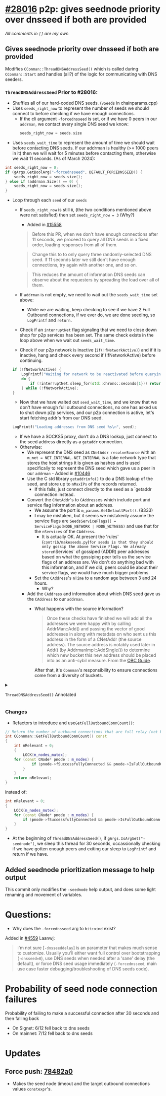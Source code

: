 # [#28016](https://github.com/bitcoin/bitcoin/pull/28016/) p2p: gives seednode priority over dnsseed if both are provided
_All comments in `[]` are my own._

## Gives seednode priority over dnsseed if both are provided 

Modifies `CConman::ThreadDNSAddressSeed()` which is called during `CConman::Start` and
handles (all?) of the logic for communicating with DNS seeders.

### `ThreadDNSAddressSeed` Prior to #28016:

- Shuffles all of our hard-coded DNS seeds. (`vSeeds` in chainparams.cpp)
- Uses `seeds_right_now` to represent the number of seeds we should connect to before
  checking if we have enough connections.
    - If the cli argument `-forcednsseed` is set, or if we have 0 peers in our `addrman`,
      we contact every single DNS seed we know:
      ```cpp
      seeds_right_now = seeds.size
      ```
- Uses `seeds_wait_time` to represent the amount of time we should wait before contacting
  DNS seeds. If our addrman is healthy (>= 1000 peers in it) then we will wait for 5
  minutes before contacting them, otherwise we wait 11 seconds. (As of March 2024):
```cpp
int seeds_right_now = 0;
if (gArgs.GetBoolArg("-forcednsseed", DEFAULT_FORCEDNSSEED)) {
    seeds_right_now = seeds.size();
} else if (addrman.Size() == 0) {
    seeds_right_now = seeds.size();
}
```

- Loop through each `seed` of our `seeds`
    - If `seeds_right_now` is still `0`, (the two conditions mentioned above were not
      satisfied) then set `seeds_right_now = 3` (Why?)
        - Added in [#15558](https://github.com/bitcoin/bitcoin/pull/15558)
        > Before this PR, when we don't have enough connections after 11 seconds, we
        > proceed to query all DNS seeds in a fixed order, loading responses from all of
        > them.

        > Change this to to only query three randomly-selected DNS seed. If 11 seconds
        > later we still don't have enough connections, try again with another one, and so
        > on.

        > This reduces the amount of information DNS seeds can observe about the
        > requesters by spreading the load over all of them.

        
    - If `addrman` is not empty, we need to wait out the `seeds_wait_time` set above:
        - While we are waiting, keep checking to see if we have 2 Full Outbound
          connections, if we ever do, we are done seeding, so `LogPrintf` and `return`.
    - Check if an `interruptNet` flag signaling that we need to close down shop for
      p2p services has been set. The same check exists in the loop above when we
      wait out `seeds_wait_time`.
    - Check if our p2p network is inactive (`if(!fNetworkActive)`) and if it is inactive,
      hang and check every second if (!fNetworkActive) before continuing.
    ```cpp
    if (!fNetworkActive) {
        LogPrintf("Waiting for network to be reactivated before querying DNS seeds.\n");
        do {
            if (!interruptNet.sleep_for(std::chrono::seconds{1})) return;
        } while (!fNetworkActive);
    }
    ```

    - Now that we have waited out `seed_wait_time`, and we know that we don't have enough
      full outbound connections, no one has asked us to shut down p2p services, and our
      p2p connection is active, let's start fetching addr's from our DNS seed.
    ```cpp
    LogPrintf("Loading addresses from DNS seed %s\n", seed);
    ```
    - If we have a SOCKS5 proxy, don't do a DNS lookup, just connect to the seed address
      directly as a `getaddr` connection.
    - Otherwise:
        - We represent the DNS seed as `CNetAddr resolveSource` with an `m_net =
          NET_INTERNAL`. `NET_INTERNAL` is a fake network type that stores the host
          strings it is given as hashes and is used specifically to represent the DNS seed
          which gave us a peer in our `addrman`            - Added in [#10446](https://github.com/bitcoin/bitcoin/pull/10446)
        - Use the C std library `getaddrinfo()` to do a DNS lookup of the seed, and store
          up to `nMaxIPs` of the records returned.
            - If this fails, just connect directly to the seed as a `getaddr connection
              instead.
        - Convert the `CNetAddr`'s to `CAddress`es which include port and service flag
          information about an address.
            - We assume the port is `m_params.GetDefaultPort()`. (8333)
            - I may be mistaken, but it seems we mistakenly assume the service flags are
              `SeedsServiceFlags() = ServiceFlags(NODE_NETWORK | NODE_WITNESS)` and use
              that for the `nServices` of the `CAddress`.
                - It is actually OK. At present the 'rules'
                  (`contrib/makeseeds.py`)` for seeds is that they should only
                  gossip the above Service Flags. We already store `nServices`
                  of gossiped (ADDR) peer addresses based on what the gossiping peer
                  tells us the service flags of an address are. We don't do
                  anything bad with this information, and if we did, peers could
                  lie about their service flags, we would have much bigger
                  problems.
            - Set the `CAddress`'s `nTime` to a random age between 3 and 24 hours.
                - Why?
        - Add the `CAddress` and information about which DNS seed gave us the `CAddress`
          to our `addrman`.
            - What happens with the source information? 
                > Once these checks have finished we will add all the addresses we were happy
                > with by calling AddrMan::Add() and passing the vector of good addresses in
                > along with metadata on who sent us this address in the form of a CNetAddr
                > (the source address). The source address is notably used later in Add() (by
                > AddrmanImpl::AddSingle()) to determine which new bucket this new address
                > should be placed into as an anti-sybil measure.
                From the [OBC Guide](https://obc.256k1.dev/#_addrman).
                
                After that, it's `Connman`'s responsibility to ensure connections come
                from a diversity of buckets.

<details> 

<summary>

`ThreadDNSAddressSeed()` Annotated

</summary>

```cpp
void CConnman::ThreadDNSAddressSeed()
{
    // [ Set up a random context, get our DNS seeds and shuffle 'em ]
    FastRandomContext rng;
    std::vector<std::string> seeds = m_params.DNSSeeds();
    Shuffle(seeds.begin(), seeds.end(), rng);
    int seeds_right_now = 0; // Number of seeds left before testing if we have enough connections
    int found = 0;


    // [ If the 'forceddnseed' cli flag is set or if our addrman is empty,
    //   we want to query all seeds. ]
    if (gArgs.GetBoolArg("-forcednsseed", DEFAULT_FORCEDNSSEED)) {
        // When -forcednsseed is provided, query all.
        seeds_right_now = seeds.size();
    } else if (addrman.Size() == 0) {
        // If we have no known peers, query all.
        // This will occur on the first run, or if peers.dat has been
        // deleted.
        seeds_right_now = seeds.size();
    }

    // goal: only query DNS seed if address need is acute
    // * If we have a reasonable number of peers in addrman, spend
    //   some time trying them first. This improves user privacy by
    //   creating fewer identifying DNS requests, reduces trust by
    //   giving seeds less influence on the network topology, and
    //   reduces traffic to the seeds.
    // * When querying DNS seeds query a few at once, this ensures
    //   that we don't give DNS seeds the ability to eclipse nodes
    //   that query them.
    // * If we continue having problems, eventually query all the
    //   DNS seeds, and if that fails too, also try the fixed seeds.
    //   (done in ThreadOpenConnections)

    // [ Our wait time before contacting DNS seeds depends on the health of our
    //   addrman. As of March 2024, if our addrman has >= 1000 peers, then we
    //   wait 5 minutes before attempting to fetch peers from DNS seeds, if
    //   fewer than 1000 peers, then we wait 11 seconds. ]
    const std::chrono::seconds seeds_wait_time = (addrman.Size() >= DNSSEEDS_DELAY_PEER_THRESHOLD ? DNSSEEDS_DELAY_MANY_PEERS : DNSSEEDS_DELAY_FEW_PEERS);

    for (const std::string& seed : seeds) {
        // [ A little strange to me, if neither of the two conditions above were
        //   satisfied (empty addrman or `forcednsseed` set) then our
        //   seeds_right_now == 0. In that case, we set seeds_right_now to 3.
        //   Why 3? ]
        if (seeds_right_now == 0) {
            seeds_right_now += DNSSEEDS_TO_QUERY_AT_ONCE;

            // [ If our addrman is not empty, respect the seeds_wait_time delay set above. ]
            if (addrman.Size() > 0) {
                LogPrintf("Waiting %d seconds before querying DNS seeds.\n", seeds_wait_time.count());
                std::chrono::seconds to_wait = seeds_wait_time;
                // [ `count` returns the amount of time in a `std::chrono` in ticks
                //   equal to the size of the `::duration` of the variable. Here, this means
                //   while to_wait in seconds is greater than 0. ]
                while (to_wait.count() > 0) {
                    // if sleeping for the MANY_PEERS interval, wake up
                    // early to see if we have enough peers and can stop
                    // this thread entirely freeing up its resources

                    // [ w = min(11.seconds, to_wait) ]
                    std::chrono::seconds w = std::min(DNSSEEDS_DELAY_FEW_PEERS, to_wait);
                    // [ sleep_for(w) ]
                    if (!interruptNet.sleep_for(w)) return;
                    to_wait -= w;

                    // [ nRelevant represents how many Full Outbound Connections we have ]
                    int nRelevant = 0;
                    {
                        LOCK(m_nodes_mutex);
                        for (const CNode* pnode : m_nodes) {
                            // [ If full outbound and connected, increment nRelevant ]
                            if (pnode->fSuccessfullyConnected && pnode->IsFullOutboundConn()) ++nRelevant;
                        }
                    }
                    // [ If we have 2 or more nRelevant connections, we are done DNS seeding.
                    //   Log a message and return. ]
                    if (nRelevant >= 2) {
                        if (found > 0) {
                            LogPrintf("%d addresses found from DNS seeds\n", found);
                            LogPrintf("P2P peers available. Finished DNS seeding.\n");
                        } else {
                            LogPrintf("P2P peers available. Skipped DNS seeding.\n");
                        }
                        return;
                    }
                }
            }
        }

        // [ A CThreadInterrupt / interrupt flag that signals if network activity
        //   should end. Set by CConman::Interrupt ]
        if (interruptNet) return;

        // hold off on querying seeds if P2P network deactivated
        if (!fNetworkActive) {
            LogPrintf("Waiting for network to be reactivated before querying DNS seeds.\n");
            do {
                if (!interruptNet.sleep_for(std::chrono::seconds{1})) return;
            } while (!fNetworkActive);
        }

        // [ The network is active, no interrupts are set, we don't have enough
        //   peers in our addrman, and we have waited for the delay in `seeds_wait_time`
        //   Now let's do it!: ]
        LogPrintf("Loading addresses from DNS seed %s\n", seed);

        // [ Alternately: if we have a proxy set, connect to the seed address
        //   directly as an ADDR_FETCH connection. (I found the comment below
        //   confusing) ]

        // If -proxy is in use, we make an ADDR_FETCH connection to the DNS resolved peer address
        // for the base dns seed domain in chainparams
        if (HaveNameProxy()) {
            AddAddrFetch(seed);
        } else {
            std::vector<CAddress> vAdd;
            constexpr ServiceFlags requiredServiceBits{SeedsServiceFlags()};

            // [ Set up the host string that we will store as a 'fake' NET_INTERNAL CNetAddr
            //   after hashing this host string. AFAIK, NET_INTERNAL addresses are only used here,
            //   and it seems to be a way of signalling info about which DNS seed gave us an entry
            //   in our addrman without adding the DNS seed to our addrman as a normal peer. ]
            std::string host = strprintf("x%x.%s", requiredServiceBits, seed);
            CNetAddr resolveSource;
            if (!resolveSource.SetInternal(host)) {
                continue;
            }
            unsigned int nMaxIPs = 256; // Limits number of IPs learned from a DNS seed
            // [ Calls std library getaddrinfo to get at most nMaxIPs records under the
            //   the dns seed host. ]
            const auto addresses{LookupHost(host, nMaxIPs, true)};
            // [ If we found DNS records ... ]
            if (!addresses.empty()) {
                for (const CNetAddr& ip : addresses) {
                    CAddress addr = CAddress(CService(ip, m_params.GetDefaultPort()), requiredServiceBits);
                    // [ Why do we use a random age? ]
                    addr.nTime = rng.rand_uniform_delay(Now<NodeSeconds>() - 3 * 24h, -4 * 24h); // use a random age between 3 and 7 days old
                    vAdd.push_back(addr);
                    found++;
                }
                addrman.Add(vAdd, resolveSource);
            } else {
                // [ We never actually checked if the subdomain had the desired service bits? ]
                // [ That's OK! See the note above in the written summary! ]

                // If the seed does not support a subdomain with our desired service bits,
                // we make an ADDR_FETCH connection to the DNS resolved peer address for the
                // base dns seed domain in chainparams
                AddAddrFetch(seed);
            }
        }
        --seeds_right_now;
    }
    LogPrintf("%d addresses found from DNS seeds\n", found);
}
```

</details>

### Changes
- Refactors to introduce and use`GetFullOutboundConnCount()`:
```cpp
// Return the number of outbound connections that are full relay (not blocks only)
int CConnman::GetFullOutboundConnCount() const
{
    int nRelevant = 0;
    {
        LOCK(m_nodes_mutex);
    for (const CNode* pnode : m_nodes) {
            if (pnode->fSuccessfullyConnected && pnode->IsFullOutboundConn()) ++nRelevant;
        }
    }
    return nRelevant;
}
```

instead of:
```cpp
int nRelevant = 0;
{
    LOCK(m_nodes_mutex);
    for (const CNode* pnode : m_nodes) {
        if (pnode->fSuccessfullyConnected && pnode->IsFullOutboundConn()) ++nRelevant;
    }
}
```

- At the beginning of `ThreadDNSAddressSeed()`, if `gArgs.IsArgSet("-seednode")`, we sleep
  this thread for 30 seconds, occassionally checking if we have gotten enough peers and
  exiting our sleep to `LogPrintf` and return if we have.

## Added seednode prioritization message to help output

This commit only modifies the `-seednode` help output, and does some light renaming and
movement of variables.

# Questions:

- Why does the `-forcednsseed` arg to `bitcoind` exist?

Added in [#4559](https://github.com/bitcoin/bitcoin/pull/4559)
Laanwj:
> I'm not sure [`-dnsseeddelay`]  is an parameter that makes much sense to customize.
> Usually you'll either want full control over bootstrapping (`-dnsseed=0`), use DNS seeds
> when needed after a 'sane' delay (the default), or force DNS seed usage immediately
> (`-forcednsseed`, main use case faster debugging/troubleshooting of DNS seeds code).

# Probability of seed node connection failures

Probability of failing to make a successful connection after 30 seconds and then falling back

- On Signet: 6/12 fell back to dns seeds
- On mainnet: 7/12 fell back to dns seeds


# Updates


## Force push: [78482a0](https://github.com/bitcoin/bitcoin/commit/78482a09e06beb841e70781eb509c2b2fdea8bd9)
- Makes the seed node timeout and the target outbound connections values `constexpr`'s.


